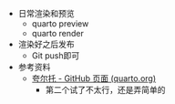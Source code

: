 -  日常渲染和预览
   -  quarto preview
   -  quarto render
-  渲染好之后发布
   -  Git push即可
-  参考资料
   -  [夸尔托 - GitHub 页面 (quarto.org)](https://quarto.org/docs/publishing/github-pages.html#publish-command)
      -  第二个试了不太行，还是弄简单的

